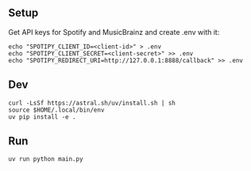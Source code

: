 ## Setup

Get API keys for Spotify and MusicBrainz and create .env with it:

```
echo "SPOTIPY_CLIENT_ID=<client-id>" > .env
echo "SPOTIPY_CLIENT_SECRET=<client-secret>" >> .env
echo "SPOTIPY_REDIRECT_URI=http://127.0.0.1:8888/callback" >> .env
```

## Dev

```
curl -LsSf https://astral.sh/uv/install.sh | sh
source $HOME/.local/bin/env
uv pip install -e .
```

## Run

```
uv run python main.py
```
